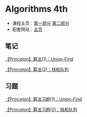 ﻿# Algorithms 4th 

* 课程主页：[第一部分](https://www.coursera.org/learn/algorithms-part1) [第二部分](https://www.coursera.org/learn/algorithms-part2)
* 配套网站：[主页](https://algs4.cs.princeton.edu/home/)

## 笔记

[【Princeton】算法(1)：Union-Find](https://hugsy.top/2019/07/15/algs_1/)

[【Princeton】算法(2)：栈和队列](https://hugsy.top/2019/07/30/algs_2/)

## 习题

[【Princeton】算法习题(1)：Union-Find](https://hugsy.top/2019/07/17/algs_1_ex/)

[【Princeton】算法习题(2)：栈和队列](https://hugsy.top/2019/07/31/algs_2_ex/)



